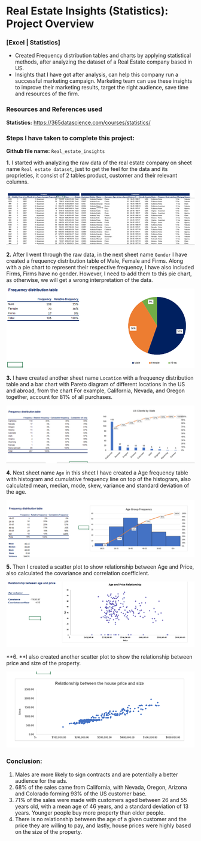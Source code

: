 # Real Estate Insights (Statistics): Project Overview
### [Excel | Statistics]
* Created Frequency distribution tables and charts by applying statistical methods, after analyzing the dataset of a Real Estate company based in US.
* Insights that I have got after analysis, can help this company run a successful marketing campaign. Marketing team can use these insights to improve their marketing results, target the right audience, save time and resources of the firm. 

### Resources and References used
**Statistics:** https://365datascience.com/courses/statistics/

### Steps I have taken to complete this project:
**Github file name:** `Real_estate_insights`

**1.** I started with analyzing the raw data of the real estate company on sheet name `Real estate dataset`, just to get the feel for the data and its proprieties, it consist of 2 tables product, customer and their relevant columns.

![](https://github.com/Inder-rana/course_projects/blob/main/Statistics_real_estate/image_dataset.PNG)

**2.** After I went through the raw data, in the next sheet name `Gender` I have created a frequency distribution table of Male, Female and Firms. Along with a pie chart to represent their respective frequency, I have also included Firms, Firms have no gender. However, I need to add them to this pie chart, as otherwise, we will get a wrong interpretation of the data.

![](https://github.com/Inder-rana/course_projects/blob/main/Statistics_real_estate/Image_gender_frequency.PNG)

**3.** I have created another sheet name `Location` with a frequency distribution table and a bar chart with Pareto diagram of different locations in the US and abroad, from the chart For example, California, Nevada, and Oregon together, account for 81% of all purchases. 

![](https://github.com/Inder-rana/course_projects/blob/main/Statistics_real_estate/image_location_frequency.PNG)

**4.** Next sheet name `Age` in this sheet I have created a Age frequency table with histogram and cumulative frequency line on top of the histogram, also calculated mean, median, mode, skew, variance and standard deviation of the age.

![](https://github.com/Inder-rana/course_projects/blob/main/Statistics_real_estate/image_age_frequency.PNG)

**5.** Then I created a scatter plot to show relationship between Age and Price, also calculated the covariance and correlation coefficient.

![](https://github.com/Inder-rana/course_projects/blob/main/Statistics_real_estate/image_age_price.PNG)

**6. **I also created another scatter plot to show the relationship between price and size of the property.

![](https://github.com/Inder-rana/course_projects/blob/main/Statistics_real_estate/image_price_size.PNG)

### Conclusion:

1. Males are more likely to sign contracts and are potentially a better audience for the ads.
2. 68% of the sales came from California, with Nevada, Oregon, Arizona and Colorado forming 93% of the US customer base.
3. 71% of the sales were made with customers aged between 26 and 55 years old, with a mean age of 46 years, and a standard deviation of 13 years. Younger people buy more property than older people.
4. There is no relationship between the age of a given customer and the price they are willing to pay, and lastly, house prices were highly based on the size of the property.
 
 

